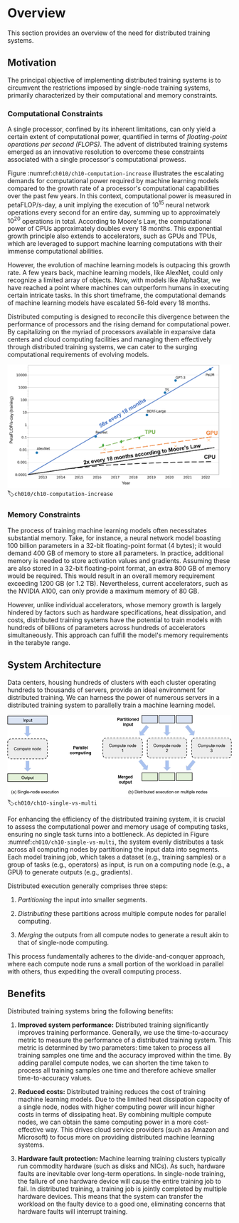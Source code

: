 # Overview

This section provides an overview of the need for distributed training
systems.

## Motivation

The principal objective of implementing distributed training systems is
to circumvent the restrictions imposed by single-node training systems,
primarily characterized by their computational and memory constraints.

### Computational Constraints

A single processor, confined by its inherent limitations, can only yield
a certain extent of computational power, quantified in terms of
*floating-point operations per second (FLOPS)*. The advent of
distributed training systems emerged as an innovative resolution to
overcome these constraints associated with a single processor's
computational prowess.

Figure :numref:`ch010/ch10-computation-increase` illustrates the
escalating demands for computational power required by machine learning
models compared to the growth rate of a processor's computational
capabilities over the past few years. In this context, computational
power is measured in petaFLOP/s-day, a unit implying the execution of
$10^{15}$ neural network operations every second for an entire day,
summing up to approximately $10^{20}$ operations in total. According to
Moore's Law, the computational power of CPUs approximately doubles every
18 months. This exponential growth principle also extends to
accelerators, such as GPUs and TPUs, which are leveraged to support
machine learning computations with their immense computational
abilities.

However, the evolution of machine learning models is outpacing this
growth rate. A few years back, machine learning models, like AlexNet,
could only recognize a limited array of objects. Now, with models like
AlphaStar, we have reached a point where machines can outperform humans
in executing certain intricate tasks. In this short timeframe, the
computational demands of machine learning models have escalated 56-fold
every 18 months.

Distributed computing is designed to reconcile this divergence between
the performance of processors and the rising demand for computational
power. By capitalizing on the myriad of processors available in
expansive data centers and cloud computing facilities and managing them
effectively through distributed training systems, we can cater to the
surging computational requirements of evolving models.

![Machine Learning Model Size vs. Hardware ComputationalCapability](../img/ch10/ch10-computation-increase.png)
:label:`ch010/ch10-computation-increase`

### Memory Constraints

The process of training machine learning models often necessitates
substantial memory. Take, for instance, a neural network model boasting
100 billion parameters in a 32-bit floating-point format (4 bytes); it
would demand 400 GB of memory to store all parameters. In practice,
additional memory is needed to store activation values and gradients.
Assuming these are also stored in a 32-bit floating-point format, an
extra 800 GB of memory would be required. This would result in an
overall memory requirement exceeding 1200 GB (or 1.2 TB). Nevertheless,
current accelerators, such as the NVIDIA A100, can only provide a
maximum memory of 80 GB.

However, unlike individual accelerators, whose memory growth is largely
hindered by factors such as hardware specifications, heat dissipation,
and costs, distributed training systems have the potential to train
models with hundreds of billions of parameters across hundreds of
accelerators simultaneously. This approach can fulfill the model's
memory requirements in the terabyte range.

## System Architecture

Data centers, housing hundreds of clusters with each cluster operating
hundreds to thousands of servers, provide an ideal environment for
distributed training. We can harness the power of numerous servers in a
distributed training system to parallelly train a machine learning
model.

![Comparison between single-node computing and multi-Node distributedcomputing](../img/ch10/ch10-single-vs-multi.png)
:label:`ch010/ch10-single-vs-multi`

For enhancing the efficiency of the distributed training system, it is
crucial to assess the computational power and memory usage of computing
tasks, ensuring no single task turns into a bottleneck. As depicted in
Figure :numref:`ch010/ch10-single-vs-multi`, the system evenly
distributes a task across all computing nodes by partitioning the input
data into segments. Each model training job, which takes a dataset
(e.g., training samples) or a group of tasks (e.g., operators) as input,
is run on a computing node (e.g., a GPU) to generate outputs (e.g.,
gradients).

Distributed execution generally comprises three steps:

1.  *Partitioning* the input into smaller segments.

2.  *Distributing* these partitions across multiple compute nodes for
    parallel computing.

3.  *Merging* the outputs from all compute nodes to generate a result
    akin to that of single-node computing.

This process fundamentally adheres to the divide-and-conquer approach,
where each compute node runs a small portion of the workload in parallel
with others, thus expediting the overall computing process.

## Benefits

Distributed training systems bring the following benefits:

1.  **Improved system performance:** Distributed training significantly
    improves training performance. Generally, we use the
    time-to-accuracy metric to measure the performance of a distributed
    training system. This metric is determined by two parameters: time
    taken to process all training samples one time and the accuracy
    improved within the time. By adding parallel compute nodes, we can
    shorten the time taken to process all training samples one time and
    therefore achieve smaller time-to-accuracy values.

2.  **Reduced costs:** Distributed training reduces the cost of training
    machine learning models. Due to the limited heat dissipation
    capacity of a single node, nodes with higher computing power will
    incur higher costs in terms of dissipating heat. By combining
    multiple compute nodes, we can obtain the same computing power in a
    more cost-effective way. This drives cloud service providers (such
    as Amazon and Microsoft) to focus more on providing distributed
    machine learning systems.

3.  **Hardware fault protection:** Machine learning training clusters
    typically run commodity hardware (such as disks and NICs). As such,
    hardware faults are inevitable over long-term operations. In
    single-node training, the failure of one hardware device will cause
    the entire training job to fail. In distributed training, a training
    job is jointly completed by multiple hardware devices. This means
    that the system can transfer the workload on the faulty device to a
    good one, eliminating concerns that hardware faults will interrupt
    training.
